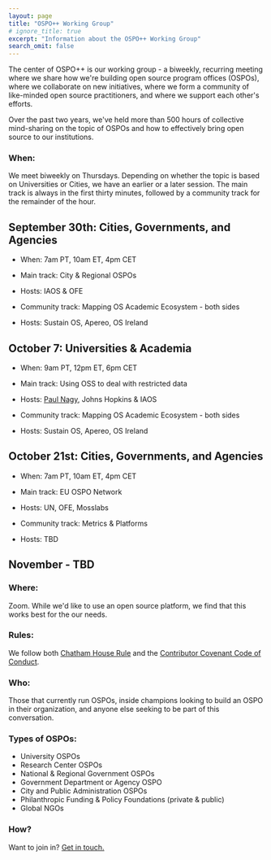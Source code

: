 ```yaml
---
layout: page
title: "OSPO++ Working Group"
# ignore_title: true
excerpt: "Information about the OSPO++ Working Group"
search_omit: false
---
```


The center of OSPO++ is our working group - a biweekly, recurring meeting where we share how we're building open source program offices (OSPOs), where we collaborate on new initiatives, where we form a community of like-minded open source practitioners, and where we support each other's efforts.


Over the past two years, we've held more than 500 hours of collective mind-sharing on the topic of OSPOs and how to effectively bring open source to our institutions.

### When:

We meet biweekly on Thursdays. Depending on whether the topic is based on Universities or Cities, we have an earlier or a later session. The main track is always in the first thirty minutes, followed by a community track for the remainder of the hour.

## September 30th: Cities, Governments, and Agencies

- When: 7am PT, 10am ET, 4pm CET
- Main track: City & Regional OSPOs
- Hosts: IAOS & OFE

- Community track: Mapping OS Academic Ecosystem - both sides
- Hosts: Sustain OS, Apereo, OS Ireland

## October 7: Universities & Academia

- When: 9am PT, 12pm ET, 6pm CET

- Main track: Using OSS to deal with restricted data
- Hosts: [Paul Nagy](https://www.hopkinsmedicine.org/profiles/details/paul-nagy), Johns Hopkins & IAOS

- Community track: Mapping OS Academic Ecosystem - both sides
- Hosts: Sustain OS, Apereo, OS Ireland

## October 21st: Cities, Governments, and Agencies

- When: 7am PT, 10am ET, 4pm CET
- Main track: EU OSPO Network
- Hosts: UN, OFE, Mosslabs

- Community track: Metrics & Platforms
- Hosts: TBD

## November - TBD

### Where:

Zoom. While we'd like to use an open source platform, we find that this works best for the our needs.

### Rules:

We follow both [Chatham House Rule](https://en.wikipedia.org/wiki/Chatham_House_Rule) and the [Contributor Covenant Code of Conduct](https://www.contributor-covenant.org/).

### Who:

Those that currently run OSPOs, inside champions looking to build an OSPO in their organization, and anyone else seeking to be part of this conversation.

### Types of OSPOs:

  - University OSPOs
  - Research Center OSPOs
  - National & Regional Government OSPOs
  - Government Department or Agency OSPO
  - City and Public Administration OSPOs
  - Philanthropic Funding & Policy Foundations (private & public)
  - Global NGOs

### How?

Want to join in? <a href="mailto:info@mosslabs.io">Get in touch.</a>
